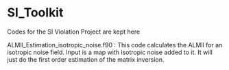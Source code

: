 # SI_Toolkit
Codes for the SI Violation Project are kept here

ALMll_Estimation_isotropic_noise.f90 : This code calculates the ALMll for an isotropic noise field. Input is a map with isotropic noise added to it. It will just do the first order estimation of the matrix inversion. 
